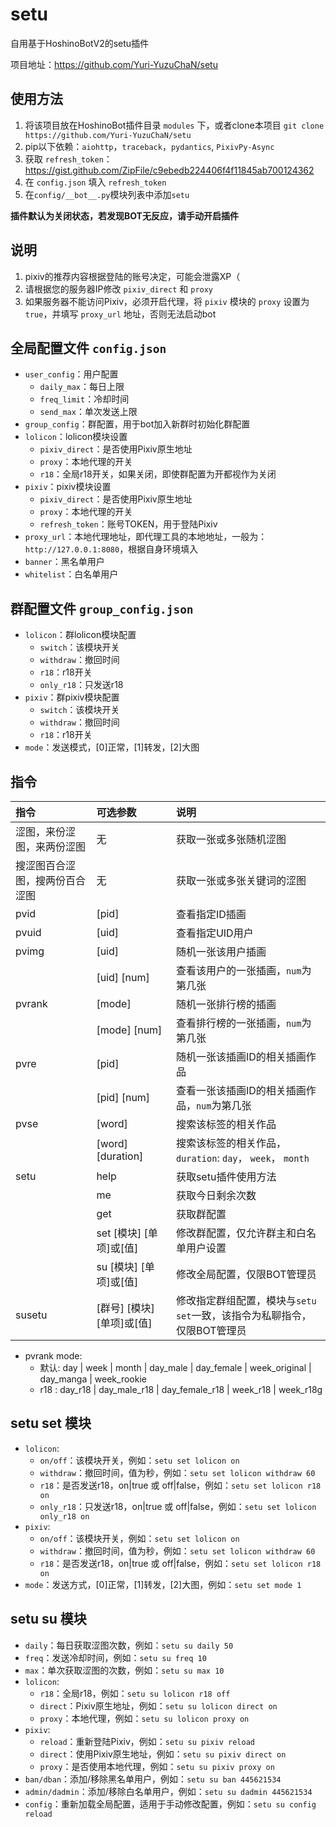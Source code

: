 # setu

自用基于HoshinoBotV2的setu插件

项目地址：https://github.com/Yuri-YuzuChaN/setu

## 使用方法

1. 将该项目放在HoshinoBot插件目录 `modules` 下，或者clone本项目 `git clone https://github.com/Yuri-YuzuChaN/setu`
2. pip以下依赖：`aiohttp`，`traceback`，`pydantics`, `PixivPy-Async`
3. 获取 `refresh_token`：https://gist.github.com/ZipFile/c9ebedb224406f4f11845ab700124362
4. 在 `config.json` 填入 `refresh_token`
4. 在`config/__bot__.py`模块列表中添加`setu`

**插件默认为关闭状态，若发现BOT无反应，请手动开启插件**

## 说明

1. pixiv的推荐内容根据登陆的账号决定，可能会泄露XP（
2. 请根据您的服务器IP修改 `pixiv_direct` 和 `proxy`
3. 如果服务器不能访问Pixiv，必须开启代理，将 `pixiv` 模块的 `proxy` 设置为 `true`，并填写 `proxy_url` 地址，否则无法启动bot

## 全局配置文件 `config.json`

- `user_config`：用户配置
    - `daily_max`：每日上限
    - `freq_limit`：冷却时间
    - `send_max`：单次发送上限
- `group_config`：群配置，用于bot加入新群时初始化群配置
- `lolicon`：lolicon模块设置
    - `pixiv_direct`：是否使用Pixiv原生地址
    - `proxy`：本地代理的开关
    - `r18`：全局r18开关，如果关闭，即使群配置为开都视作为关闭
- `pixiv`：pixiv模块设置
    - `pixiv_direct`：是否使用Pixiv原生地址
    - `proxy`：本地代理的开关
    - `refresh_token`：账号TOKEN，用于登陆Pixiv
- `proxy_url`：本地代理地址，即代理工具的本地地址，一般为：`http://127.0.0.1:8080`，根据自身环境填入
- `banner`：黑名单用户
- `whitelist`：白名单用户

## 群配置文件 `group_config.json`

- `lolicon`：群lolicon模块配置
    - `switch`：该模块开关
    - `withdraw`：撤回时间
    - `r18`：r18开关
    - `only_r18`：只发送r18
- `pixiv`：群pixiv模块配置
    - `switch`：该模块开关
    - `withdraw`：撤回时间
    - `r18`：r18开关
- `mode`：发送模式，[0]正常，[1]转发，[2]大图

## 指令

| 指令              | 可选参数              | 说明                            |
| :---------------- | :-------------------- | :------------------------------ |
| 涩图，来份涩图，来两份涩图     | 无                 | 获取一张或多张随机涩图      |
| 搜涩图百合涩图，搜两份百合涩图 | 无                 | 获取一张或多张关键词的涩图    |
| pvid           | [pid]              | 查看指定ID插画      |
| pvuid          | [uid]              | 查看指定UID用户 |
| pvimg          | [uid]              | 随机一张该用户插画   |
|                | [uid] [num]        | 查看该用户的一张插画，`num`为第几张 |
| pvrank         | [mode]             | 随机一张排行榜的插画 |
|                | [mode] [num]       | 查看排行榜的一张插画，`num`为第几张 |
| pvre           | [pid]              | 随机一张该插画ID的相关插画作品 |
|                | [pid] [num]        | 查看一张该插画ID的相关插画作品，`num`为第几张 |
| pvse           | [word]             | 搜索该标签的相关作品 |
|                | [word] [duration]  | 搜索该标签的相关作品，`duration`: `day`， `week`， `month` |
| setu           | help               | 获取setu插件使用方法    |
|                | me                 | 获取今日剩余次数    |
|                | get                | 获取群配置   |
|                | set [模块] [单项]或[值]    | 修改群配置，仅允许群主和白名单用户设置  |
|                | su [模块] [单项]或[值]     | 修改全局配置，仅限BOT管理员  |
| susetu         | [群号] [模块] [单项]或[值] | 修改指定群组配置，模块与`setu set`一致，该指令为私聊指令，仅限BOT管理员 |

- pvrank mode:
    - 默认: day | week | month | day_male | day_female | week_original | day_manga | week_rookie
    - r18 : day_r18 | day_male_r18 | day_female_r18 | week_r18 | week_r18g
## setu set 模块

- `lolicon`:
    - `on/off`：该模块开关，例如：`setu set lolicon on`
    - `withdraw`：撤回时间，值为秒，例如：`setu set lolicon withdraw 60`
    - `r18`：是否发送r18，on|true 或 off|false，例如：`setu set lolicon r18 on`
    - `only_r18`：只发送r18，on|true 或 off|false，例如：`setu set lolicon only_r18 on`
- `pixiv`:
    - `on/off`：该模块开关，例如：`setu set lolicon on`
    - `withdraw`：撤回时间，值为秒，例如：`setu set lolicon withdraw 60`
    - `r18`：是否发送r18，on|true 或 off|false，例如：`setu set lolicon r18 on`
- `mode`：发送方式，[0]正常，[1]转发，[2]大图，例如：`setu set mode 1`

## setu su 模块

- `daily`：每日获取涩图次数，例如：`setu su daily 50`
- `freq`：发送冷却时间，例如：`setu su freq 10`
- `max`：单次获取涩图的次数，例如：`setu su max 10`
- `lolicon`:
    - `r18`：全局r18，例如：`setu su lolicon r18 off`
    - `direct`：Pixiv原生地址，例如：`setu su lolicon direct on`
    - `proxy`：本地代理，例如：`setu su lolicon proxy on`
- `pixiv`:
    - `reload`：重新登陆Pixiv，例如：`setu su pixiv reload`
    - `direct`：使用Pixiv原生地址，例如：`setu su pixiv direct on`
    - `proxy`：是否使用本地代理，例如：`setu su pixiv proxy on`
- `ban/dban`：添加/移除黑名单用户，例如：`setu su ban 445621534`
- `admin/dadmin`：添加/移除白名单用户，例如：`setu su dadmin 445621534`
- `config`：重新加载全局配置，适用于手动修改配置，例如：`setu su config reload`